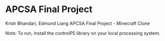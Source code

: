 # APCSA Final Project
Krish Bhandari, Edmund Liang APCSA Final Project - Minecraft Clone

Note: To run, install the controlP5 library on your local processing system.
